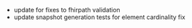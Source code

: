 * update for fixes to fhirpath validation
* update snapshot generation tests for element cardinality fix

